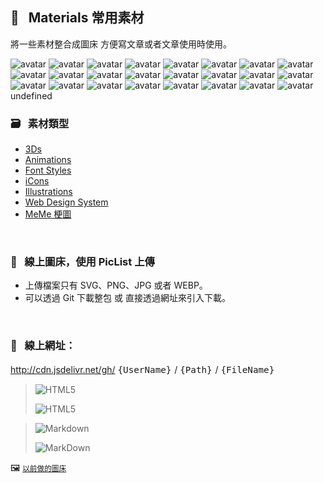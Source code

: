                               
## :art: &nbsp; Materials 常用素材
  將一些素材整合成圖床         方便寫文章或者文章使用時使用。

<img src="https://api.dicebear.com/6.x/micah/svg?seed=Mandy&randomizeIds=true&backgroundType=gradientLinear,solid&backgroundColor=b99fcc,ffffff,71b23d,51ff51,transparent&backgroundRotation=-260&translateX=7&translateY=-12&rotate=294&scale=133&radius=4&size=88" alt="avatar"/>  <img src="https://api.dicebear.com/6.x/micah/svg?seed=Amelia&randomizeIds=true&backgroundType=gradientLinear,solid&backgroundColor=ea2ec2,ff88ff,e4bf52,ffff8f,transparent&backgroundRotation=76&translateX=1&translateY=18&rotate=170&scale=130&radius=4&size=88" alt="avatar"/>  <img src="https://api.dicebear.com/6.x/micah/svg?seed=Ülkü&randomizeIds=true&backgroundType=gradientLinear,solid&backgroundColor=d589fc,ff1dff,537ec8,b8ffff,transparent&backgroundRotation=232&translateX=-22&translateY=20&rotate=84&scale=139&radius=4&size=88" alt="avatar"/>  <img src="https://api.dicebear.com/6.x/micah/svg?seed=Mandy&randomizeIds=true&backgroundType=gradientLinear,solid&backgroundColor=376dc9,6868ff,6afff9,69ffff,transparent&backgroundRotation=-100&translateX=-21&translateY=13&rotate=21&scale=168&radius=4&size=88" alt="avatar"/>  <img src="https://api.dicebear.com/6.x/micah/svg?seed=Hugo&randomizeIds=true&backgroundType=gradientLinear,solid&backgroundColor=f0af89,ffffff,6e189c,c7c7ff,transparent&backgroundRotation=50&translateX=-2&translateY=12&rotate=283&scale=191&radius=4&size=88" alt="avatar"/>  <img src="https://api.dicebear.com/6.x/micah/svg?seed=Jelger&randomizeIds=true&backgroundType=gradientLinear,solid&backgroundColor=58503f,535353,7b9005,54ff54,transparent&backgroundRotation=319&translateX=1&translateY=3&rotate=303&scale=170&radius=4&size=88" alt="avatar"/>  <img src="https://api.dicebear.com/6.x/micah/svg?seed=Valente&randomizeIds=true&backgroundType=gradientLinear,solid&backgroundColor=c1bccc,ffffff,b9eaa9,ffffff,transparent&backgroundRotation=170&translateX=-22&translateY=-5&rotate=256&scale=72&radius=4&size=88" alt="avatar"/>  <img src="https://api.dicebear.com/6.x/micah/svg?seed=Mandy&randomizeIds=true&backgroundType=gradientLinear,solid&backgroundColor=efcf20,ffff67,a8fc81,ffffff,transparent&backgroundRotation=-312&translateX=12&translateY=-18&rotate=36&scale=141&radius=4&size=88" alt="avatar"/>  <img src="https://api.dicebear.com/6.x/micah/svg?seed=Anton&randomizeIds=true&backgroundType=gradientLinear,solid&backgroundColor=589835,18ff18,2bf466,31ff31,transparent&backgroundRotation=-150&translateX=8&translateY=9&rotate=307&scale=189&radius=4&size=88" alt="avatar"/>  <img src="https://api.dicebear.com/6.x/micah/svg?seed=Clara&randomizeIds=true&backgroundType=gradientLinear,solid&backgroundColor=17f223,52ff52,f2bbab,ffffff,transparent&backgroundRotation=-3&translateX=20&translateY=-8&rotate=290&scale=160&radius=4&size=88" alt="avatar"/>  <img src="https://api.dicebear.com/6.x/micah/svg?seed=Clara&randomizeIds=true&backgroundType=gradientLinear,solid&backgroundColor=64baeb,8e8eff,703af9,a4a4ff,transparent&backgroundRotation=-226&translateX=3&translateY=-7&rotate=173&scale=122&radius=4&size=88" alt="avatar"/>  <img src="https://api.dicebear.com/6.x/micah/svg?seed=Ülkü&randomizeIds=true&backgroundType=gradientLinear,solid&backgroundColor=334033,b8b8b8,73ec22,ffff58,transparent&backgroundRotation=1&translateX=12&translateY=-22&rotate=339&scale=196&radius=4&size=88" alt="avatar"/>  <img src="https://api.dicebear.com/6.x/micah/svg?seed=Jelger&randomizeIds=true&backgroundType=gradientLinear,solid&backgroundColor=3f5cf1,5858ff,7fbac7,ffffff,transparent&backgroundRotation=-76&translateX=1&translateY=-3&rotate=261&scale=119&radius=4&size=88" alt="avatar"/>  <img src="https://api.dicebear.com/6.x/micah/svg?seed=Valente&randomizeIds=true&backgroundType=gradientLinear,solid&backgroundColor=13b914,18ff18,806034,ffffd3,transparent&backgroundRotation=-184&translateX=-6&translateY=10&rotate=171&scale=141&radius=4&size=88" alt="avatar"/>  <img src="https://api.dicebear.com/6.x/micah/svg?seed=María Cristina&randomizeIds=true&backgroundType=gradientLinear,solid&backgroundColor=e5cfcc,ffffff,da652c,ffd8d8,transparent&backgroundRotation=238&translateX=-20&translateY=19&rotate=141&scale=167&radius=4&size=88" alt="avatar"/>  <img src="https://api.dicebear.com/6.x/micah/svg?seed=Illya&randomizeIds=true&backgroundType=gradientLinear,solid&backgroundColor=c0f172,ffffff,8d7aea,7b7bff,transparent&backgroundRotation=-305&translateX=19&translateY=-6&rotate=126&scale=184&radius=4&size=88" alt="avatar"/>  <img src="https://api.dicebear.com/6.x/micah/svg?seed=Carmen&randomizeIds=true&backgroundType=gradientLinear,solid&backgroundColor=c830ab,ff1aff,a6a2b7,ffffff,transparent&backgroundRotation=-1&translateX=9&translateY=-14&rotate=234&scale=155&radius=4&size=88" alt="avatar"/>  <img src="https://api.dicebear.com/6.x/micah/svg?seed=Jonatan&randomizeIds=true&backgroundType=gradientLinear,solid&backgroundColor=b9166d,ffc8c8,67f37f,33ffff,transparent&backgroundRotation=158&translateX=-5&translateY=-1&rotate=242&scale=110&radius=4&size=88" alt="avatar"/>  <img src="https://api.dicebear.com/6.x/micah/svg?seed=Valente&randomizeIds=true&backgroundType=gradientLinear,solid&backgroundColor=f09dfb,ffffff,9ceef7,ffffff,transparent&backgroundRotation=7&translateX=-3&translateY=1&rotate=210&scale=69&radius=4&size=88" alt="avatar"/>  <img src="https://api.dicebear.com/6.x/micah/svg?seed=Emil&randomizeIds=true&backgroundType=gradientLinear,solid&backgroundColor=379d22,28ff28,3a243c,5c5c5c,transparent&backgroundRotation=-94&translateX=16&translateY=6&rotate=135&scale=189&radius=4&size=88" alt="avatar"/>  <img src="https://api.dicebear.com/6.x/micah/svg?seed=Milla&randomizeIds=true&backgroundType=gradientLinear,solid&backgroundColor=ccff25,ffff9b,e48ef8,ff38ff,transparent&backgroundRotation=-237&translateX=-18&translateY=1&rotate=254&scale=198&radius=4&size=88" alt="avatar"/>  <img src="https://api.dicebear.com/6.x/micah/svg?seed=Amelia&randomizeIds=true&backgroundType=gradientLinear,solid&backgroundColor=75f74c,58ff58,8f3542,ff3838,transparent&backgroundRotation=358&translateX=2&translateY=-1&rotate=305&scale=186&radius=4&size=88" alt="avatar"/>  <img src="https://api.dicebear.com/6.x/micah/svg?seed=Paul&randomizeIds=true&backgroundType=gradientLinear,solid&backgroundColor=d55ffb,ff4fff,853ae3,ff7aff,transparent&backgroundRotation=64&translateX=11&translateY=-22&rotate=133&scale=136&radius=4&size=88" alt="avatar"/>  <img src="https://api.dicebear.com/6.x/micah/svg?seed=Amelia&randomizeIds=true&backgroundType=gradientLinear,solid&backgroundColor=6ca8d5,ffffff,739afa,84ffff,transparent&backgroundRotation=-75&translateX=20&translateY=-5&rotate=310&scale=97&radius=4&size=88" alt="avatar"/>  undefined  

  ### :card_file_box: &nbsp; 素材類型
   * [3Ds][1]
   * [Animations][2]
   * [Font Styles][3] 
   * [iCons][4]
   * [Illustrations][5]
   * [Web Design System][6]
   * [MeMe 梗圖][7]
  
  [1]: images/3Ds            "3Ds"
  [2]: images/Animations     "Animations"
  [3]: images/FontStyles     "Font Styles"
  [4]: images/iCons          "iCons"
  [5]: images/Illustrations  "Illustrations"
  [6]: images/DesignSystem   "Web Design System"
  [7]: images/Ux-meme        "Ux-meme"

  &nbsp;


  ### :rocket: &nbsp; 線上圖床，使用 PicList 上傳
  * 上傳檔案只有 SVG、PNG、JPG 或者 WEBP。
  * 可以透過 Git 下載整包 或 直接透過網址來引入下載。

  &nbsp;

  ### :link: &nbsp; **線上網址**：
  http://cdn.jsdelivr.net/gh/ <big> `{UserName}` </big> / <big> `{Path}` </big> / <big> `{FileName}` </big>


  > ![HTML5](https://img.shields.io/badge/html5-%23E34F26.svg?style=for-the-badge&logo=html5&logoColor=white)
  > 
  > ![HTML5](https://cdn.jsdelivr.net/gh/Barry028/materials/dist/images/Html-windows.svg)


  > ![Markdown](https://img.shields.io/badge/markdown-%23000000.svg?style=for-the-badge&logo=markdown&logoColor=white)
  > 
  > ![MarkDown](https://cdn.jsdelivr.net/gh/Barry028/materials/dist/images/MarkDown-windows.svg)
  

  🖼️  <small> [以前做的圖床](https://codepen.io/barry199002/full/KKojxXX/13341a19a81088f2e3546004117a64e4) </small>
    




<!--  
✖️  :heavy_multiplication_x:  ➕ :heavy_plus_sign: top
top ➖ :heavy_minus_sign:  ➗ :heavy_division_sign: top
top ♾️  :infinity:    
⚠️  :warning:  🚫  :no_entry_sign: top
  ‼️  :bangbang:  ⁉️  :interrobang: top
top ❓ :question:  ❔ :grey_question: top
top ❕ :grey_exclamation:  ❗ :exclamation:
:heavy_exclamation_mark:  top
top 〰️  :wavy_dash:   x
💱 :currency_exchange: 💲 :heavy_dollar_sign:
🔙  :back:  🔚 :end: top
top 🔛 :on:  🔜 :soon:  top
top 🔝 :top:     top

💬 :speech_balloon:
👁️‍🗨️ :eye_speech_bubble:
🗨️  :left_speech_bubble:
💭 :thought_balloon:
🗯️ :right_anger_bubble:
🤖 :robot:
👋 :wave:
👌 :ok_hand:
✌️  :v:
👈 :point_left:
👉 :point_right:
👆 :point_up_2:
🖕 :fu:
👍 :+1:
🌍 :earth_africa:
🌎 :earth_americas:
🌏 :earth_asia:
🌐 :globe_with_meridians:
🗺️  :world_map:
🌁 :foggy:
🌃 :night_with_stars:
🏙️ :cityscape:
🌄 :sunrise_over_mountains:
🌅 :sunrise:
🌆 :city_sunset:
🌇 :city_sunrise:
🌉 :bridge_at_night:
🗾 :japan:
🌌 :milky_way:
🌠  :stars:
⭐ :star:  top
🌟 :star2:
🎈 :balloon:
🎟️ :tickets:
🎮 :video_game:
🎯 :dart:
🪀 :yo_yo:
🎁 :gift:
🎉 :tada:
🏆 :trophy:
🧭 :compass:
🍪 :cookie:
⌛ :hourglass:
⏳ :hourglass_flowing_sand:
⌚ :watch:
⏰ :alarm_clock:
⏱️  :stopwatch:
🚀 :rocket:
🖼️  :framed_picture:
📟 :pager:
📠 :fax:
📱 :iphone:
📲 :calling:
💻 :computer:
🖱️  :computer_mouse:
🖲️  :trackball:
📔 :notebook_with_decorative_cover:
📚 :books:
📓 :notebook:
🔖 :bookmark:
📑 :bookmark_tabs:
🏷️  :label:
📰 :newspaper:
📜 :scroll:
📒 :ledger:
🧾 :receipt: 💹 :chart:
📤 :outbox_tray:
✉️  :envelope:  📧 :e-mail:
📨 :incoming_envelope: 📩 :envelope_with_arrow:
📤 :outbox_tray: 📥 :inbox_tray:
📦 :package: 📫 :mailbox:  📪  :mailbox_closed:  📬 :mailbox_with_mail:
✏️  :pencil2:
📝 :memo:  📅 :date:  📆 :calendar:
💼 :briefcase: 📁 :file_folder:  📂 :open_file_folder:  🗂️  :card_index_dividers:
🗒️  :spiral_notepad:  🗓️  :spiral_calendar:
📇 :card_index:
:chart_with_upwards_trend:
📉 :chart_with_downwards_trend:
📊 :bar_chart:
📋 :clipboard:
📌 :pushpin:
📍 :round_pushpin:
📎 :paperclip:
🖇️  :paperclips:
📏 :straight_ruler:
📐 :triangular_ruler:
✂️  :scissors:
🗃️  :card_file_box:
🗄️  :file_cabinet:
🗑️  :wastebasket:
🧺 :basket:
🔒 :lock:  🔓 :unlock:  ☑️  :ballot_box_with_check: ✔️  :heavy_check_mark:
🧻 :roll_of_paper:  ⭕  :o:  ❌  :x:  ✅  :white_check_mark:  ❎ :negative_squared_cross_mark:
©️  :copyright: ®️  :registered:  ™️  :tm:
---
:card_index:
:bulb:
:memo:
:card_file_box:
:iphone:
:mag:
:label:
:page_facing_up:
:technologist:
:pencil2:

:money_
<kbd>
<img src="https://api.dicebear.com/6.x/pixel-art/svg?scale=160&rotate=60&backgroundType=gradientLinear&backgroundRotation=0         360         240         210&backgroundColor=c0aede         d1d4f9         ffdfbf         ffd5dc         transparent         b6e3f4&radius=6 alt=avatar width=88 />
</kbd>

<kbd>
<img src="https://api.dicebear.com/6.x/pixel-art/svg?seed=Snowball&scale=175&rotate=80&backgroundRotation=0         360         240         210&randomizeIds=true&backgroundColor=A5EBFF         FFF9E9         C7FFCA         ffd5dc         72C0AE&radius=6&mood[] alt=avatar width=88 />
</kbd>

<kbd>
<img src="https://api.dicebear.com/6.x/pixel-art/svg?&scale=160&rotate=40&backgroundRotation=0         360         240         210&randomizeIds=true&backgroundColor=A5EBFF         FFF9E9         C7FFCA         ffd5dc         72C0AE&radius=6&mood[] alt=avatar width=88 />
</kbd>

<kbd>
<img src="https://api.dicebear.com/6.x/pixel-art/svg?seed=Luna&scale=160&rotate=200&backgroundRotation=0         360         240         210&randomizeIds=true&backgroundColor=A5EBFF         FFF9E9         C7FFCA         ffd5dc         72C0AE&radius=6&mood[] alt=avatar width=88 />
</kbd>

<kbd>
  <img src="https://api.dicebear.com/6.x/pixel-art/svg?seed=Boo&scale=160&rotate=45&backgroundType=gradientLinear&backgroundRotation=0         360         240         210&randomizeIds=true&backgroundColor=A5EBFF         FFF9E9         C7FFCA         ffd5dc         72C0AE&radius=6&mood[] alt=avatar width=88 />
</kbd>

<kbd>
  <img src="https://api.dicebear.com/6.x/bottts/svg?seed=Mittens&radius=6 alt=avatar width=88 />
</kbd>

<kbd>
<img src="https://api.dicebear.com/6.x/bottts/svg?seed=Oliver&radius=6 alt=avatar width=88 />
</kbd>

<kbd>
<img src="https://api.dicebear.com/6.x/bottts/svg?seed=Kiki&radius=6 alt=avatar width=88 />
</kbd>

<kbd>
<img src="https://api.dicebear.com/6.x/bottts/svg?seed=Tinkerbell&radius=6 alt=avatar width=88 />
</kbd>

<kbd>
<img src="https://api.dicebear.com/6.x/bottts/svg?seed=Midnight&radius=6 alt=avatar width=88 />
</kbd>

<kbd>
<img src="https://api.dicebear.com/6.x/bottts/svg?seed=George&radius=6 alt=avatar width=88 />
</kbd>

<kbd>
<img src="https://api.dicebear.com/6.x/bottts/svg?seed=Sassy&radius=6 alt=avatar width=88 />
</kbd>

<kbd>
<img src="https://api.dicebear.com/6.x/avataaars-neutral/svg?seed=Whiskers&radius=6 alt=avatar width=88 />
</kbd>

<kbd>
<img src="https://api.dicebear.com/6.x/avataaars-neutral/svg?seed=Bear&radius=6 alt=avatar width=88 />
</kbd>

<kbd>
<img src="https://api.dicebear.com/6.x/avataaars-neutral/svg?seed=Daisy&radius=6 alt=avatar width=88 />
</kbd>

<kbd>
 <img src="https://api.dicebear.com/6.x/avataaars-neutral/svg?seed=Max&radius=6 alt=avatar width=88 />
</kbd>

<kbd>
<img src="https://api.dicebear.com/6.x/avataaars-neutral/svg?seed=Abby&radius=6 alt=avatar width=88 />
</kbd>

![]("https://api.dicebear.com/6.x/pixel-art-neutral/svg?seed=A&backgroundColor=b6e3f4&scale=120&rotate=30&radius=6&size=120)
![]("https://api.dicebear.com/6.x/pixel-art-neutral/svg?seed=B&backgroundColor=c0aede&scale=160&rotate=125&radius=6&size=120)
![]("https://api.dicebear.com/6.x/pixel-art-neutral/svg?seed=C&backgroundColor=DEB664&scale=110&rotate=55&radius=6&size=120)
![]("https://api.dicebear.com/6.x/pixel-art-neutral/svg?seed=D&backgroundColor=64C9DE&scale=145&rotate=180&radius=6&size=120)
![]("https://api.dicebear.com/6.x/pixel-art-neutral/svg?seed=E&backgroundColor=A77762&scale=125&rotate=325&radius=6&size=120)
![]("https://api.dicebear.com/6.x/pixel-art-neutral/svg?seed=F&backgroundColor=b6e3f4&scale=120&rotate=30&radius=6&size=120)
![]("https://api.dicebear.com/6.x/pixel-art-neutral/svg?seed=G&backgroundColor=32E97C&scale=160&rotate=125&radius=6&size=120)  <br/>
![]("https://api.dicebear.com/6.x/pixel-art-neutral/svg?seed=H&backgroundColor=B72225&scale=110&rotate=55&radius=6&size=120)
![]("https://api.dicebear.com/6.x/pixel-art-neutral/svg?seed=I&backgroundColor=64C9DE&scale=145&rotate=180&radius=6&size=120)
![]("https://api.dicebear.com/6.x/pixel-art-neutral/svg?seed=J&backgroundColor=22B7B4&scale=125&rotate=325&radius=6&size=120)
![]("https://api.dicebear.com/6.x/pixel-art-neutral/svg?seed=I&backgroundColor=381FF1&scale=145&rotate=180&radius=6&size=120)
![]("https://api.dicebear.com/6.x/pixel-art-neutral/svg?seed=J&backgroundColor=D8F11F&scale=125&rotate=325&radius=6&size=120)
![]("https://api.dicebear.com/6.x/pixel-art-neutral/svg?seed=I&backgroundColor=F4B518&scale=145&rotate=180&radius=6&size=120)
![]("https://api.dicebear.com/6.x/pixel-art-neutral/svg?seed=J&backgroundColor=FDF151&scale=125&rotate=325&radius=6&size=120)

![HTML5]("https://img.shields.io/badge/html5-%23E34F26.svg?style=for-the-badge&logo=html5&logoColor=white)  
``` html
<img src="https://cdn.jsdelivr.net/gh/Barry028/materials/images/Animations/BarrYUFO.svg  alt=BarrY UFO />
```      

![Markdown]("https://img.shields.io/badge/markdown-%2660000.svg?style=for-the-badge&logo=markdown&logoColor=white)
``` markdown
![Barry]("https://cdn.jsdelivr.net/gh/Barry028/materials/images/Animations/BarrYUFO.svg)  
``` 
 
 -->  
